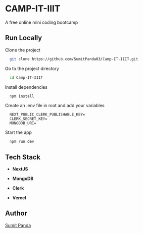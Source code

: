 
# CAMP-IT-IIIT

A free online mini coding bootcamp


## Run Locally

Clone the project

```bash
  git clone https://github.com/SumitPanda03/Camp-IT-IIIT.git
```

Go to the project directory

```bash
  cd Camp-IT-IIIT
```

Install dependencies

```bash
  npm install
```

Create an .env file in root and add your variables

```
  NEXT_PUBLIC_CLERK_PUBLISHABLE_KEY=
  CLERK_SECRET_KEY=
  MONGODB_URI=
```

Start the app

```bash
  npm run dev
```

## Tech Stack

- **NextJS**

- **MongoDB**

- **Clerk**

- **Vercel**

## Author

[Sumit Panda](https://www.github.com/SumitPanda03)
